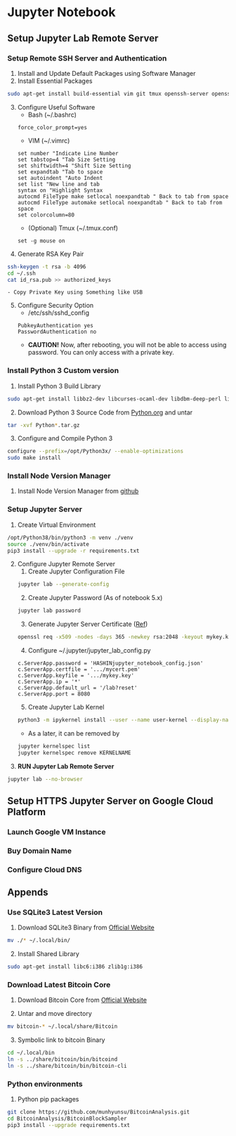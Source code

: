 # Jupyter Notebook

## Setup Jupyter Lab Remote Server
### Setup Remote SSH Server and Authentication
1. Install and Update Default Packages using Software Manager
2. Install Essential Packages
```bash
sudo apt-get install build-essential vim git tmux openssh-server openssh-client
```
3. Configure Useful Software
    - Bash (~/.bashrc)
    ```
    force_color_prompt=yes
    ```
    - VIM (~/.vimrc)
    ```
    set number "Indicate Line Number
    set tabstop=4 "Tab Size Setting
    set shiftwidth=4 "Shift Size Setting
    set expandtab "Tab to space
    set autoindent "Auto Indent
    set list "New line and tab
    syntax on "Highlight Syntax
    autocmd FileType make setlocal noexpandtab " Back to tab from space
    autocmd FileType automake setlocal noexpandtab " Back to tab from space
    set colorcolumn=80
    ```
    - (Optional) Tmux (~/.tmux.conf)
    ```
    set -g mouse on
    ```
4. Generate RSA Key Pair
```bash
ssh-keygen -t rsa -b 4096
cd ~/.ssh
cat id_rsa.pub >> authorized_keys
```
    - Copy Private Key using Something like USB
5. Configure Security Option
    - /etc/ssh/sshd_config
    ```
    PubkeyAuthentication yes
    PasswordAuthentication no
    ```
    - **CAUTION!** Now, after rebooting, you will not be able to access using password. You can only access with a private key.

### Install Python 3 Custom version
1. Install Python 3 Build Library
```bash
sudo apt-get install libbz2-dev libcurses-ocaml-dev libdbm-deep-perl libgdbm-dev liblzma-dev libsqlite3-dev libssl-dev libreadline-dev zlib1g-dev libtk-img-dev libffi-dev
```
2. Download Python 3 Source Code from [Python.org](https://www.python.org/) and untar
```bash
tar -xvf Python*.tar.gz
```
3. Configure and Compile Python 3
```bash
configure --prefix=/opt/Python3x/ --enable-optimizations
sudo make install
```

### Install Node Version Manager
1. Install Node Version Manager from [github](https://github.com/nvm-sh/nvm)

### Setup Jupyter Server
1. Create Virtual Environment
```bash
/opt/Python38/bin/python3 -m venv ./venv
source ./venv/bin/activate
pip3 install --upgrade -r requirements.txt
```
2. Configure Jupyter Remote Server
    1. Create Jupyter Configuration File
    ```bash
    jupyter lab --generate-config
    ```
    2. Create Jupyter Password (As of notebook 5.x)
    ```bash
    jupyter lab password
    ```
    3. Generate Jupyter Server Certificate ([Ref](https://jupyter-notebook.readthedocs.io/en/stable/public_server.html))
    ```bash
    openssl req -x509 -nodes -days 365 -newkey rsa:2048 -keyout mykey.key -out mycert.pem
    ```
    4. Configure ~/.jupyter/jupyter_lab_config.py
    ```
    c.ServerApp.password = 'HASHINjupyter_notebook_config.json'
    c.ServerApp.certfile = '.../mycert.pem'
    c.ServerApp.keyfile = '.../mykey.key'
    c.ServerApp.ip = '*'
    c.ServerApp.default_url = '/lab?reset'
    c.ServerApp.port = 8080
    ```
    5. Create Jupyter Lab Kernel
    ```bash
    python3 -m ipykernel install --user --name user-kernel --display-name 'UserKernel'
    ```
      - As a later, it can be removed by
      ```bash
      jupyter kernelspec list
      jupyter kernelspec remove KERNELNAME
      ```
3. **RUN Jupyter Lab Remote Server**
```bash
jupyter lab --no-browser
```

## Setup HTTPS Jupyter Server on Google Cloud Platform

### Launch Google VM Instance

### Buy Domain Name

### Configure Cloud DNS


## Appends

### Use SQLite3 Latest Version
1. Download SQLite3 Binary from [Official Website](https://www.sqlite.org/download.html)
```bash
mv ./* ~/.local/bin/
```

2. Install Shared Library
```bash
sudo apt-get install libc6:i386 zlib1g:i386
```

### Download Latest Bitcoin Core
1. Download Bitcoin Core from [Official Website](https://bitcoin.org/)

2. Untar and move directory
```bash
mv bitcoin-* ~/.local/share/Bitcoin
```

3. Symbolic link to bitcoin Binary
```bash
cd ~/.local/bin
ln -s ../share/bitcoin/bin/bitcoind
ln -s ../share/bitcoin/bin/bitcoin-cli
```

### Python environments
1. Python pip packages
```bash
git clone https://github.com/munhyunsu/BitcoinAnalysis.git
cd BitcoinAnalysis/BitcoinBlockSampler
pip3 install --upgrade requirements.txt
```
